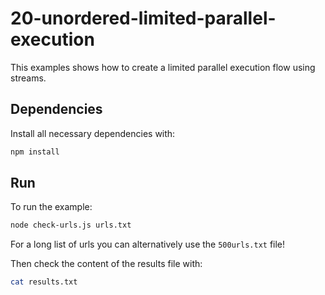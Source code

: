 # 20-unordered-limited-parallel-execution

This examples shows how to create a limited parallel execution flow using streams.

## Dependencies

Install all necessary dependencies with:

```bash
npm install
```

## Run

To run the example:

```bash
node check-urls.js urls.txt
```

For a long list of urls you can alternatively use the `500urls.txt` file!

Then check the content of the results file with:

```bash
cat results.txt
```
